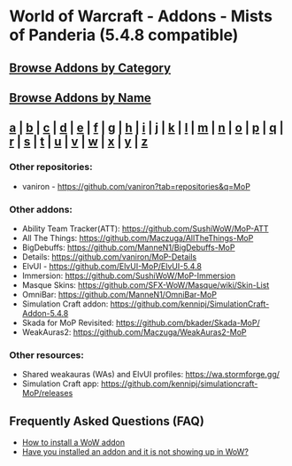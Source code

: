 # World of Warcraft - Addons - Mists of Panderia (5.4.8 compatible)

## [Browse Addons by Category](https://github.com/fondlez/wow-addons-mop/wiki#browse-by-category)

## [Browse Addons by Name](https://github.com/fondlez/wow-addons-mop/wiki#browse-by-name) 
## [a](https://github.com/fondlez/wow-addons-mop/wiki#a) | [b](https://github.com/fondlez/wow-addons-mop/wiki#b) | [c](https://github.com/fondlez/wow-addons-mop/wiki#c) | [d](https://github.com/fondlez/wow-addons-mop/wiki#d) | [e](https://github.com/fondlez/wow-addons-mop/wiki#e) | [f](https://github.com/fondlez/wow-addons-mop/wiki#f) | [g](https://github.com/fondlez/wow-addons-mop/wiki#g) | [h](https://github.com/fondlez/wow-addons-mop/wiki#h) | [i](https://github.com/fondlez/wow-addons-mop/wiki#i) | [j](https://github.com/fondlez/wow-addons-mop/wiki#j) | [k](https://github.com/fondlez/wow-addons-mop/wiki#k) | [l](https://github.com/fondlez/wow-addons-mop/wiki#l) | [m](https://github.com/fondlez/wow-addons-mop/wiki#m) | [n](https://github.com/fondlez/wow-addons-mop/wiki#n) | [o](https://github.com/fondlez/wow-addons-mop/wiki#o) | [p](https://github.com/fondlez/wow-addons-mop/wiki#p) | [q](https://github.com/fondlez/wow-addons-mop/wiki#q) | [r](https://github.com/fondlez/wow-addons-mop/wiki#r) | [s](https://github.com/fondlez/wow-addons-mop/wiki#s) | [t](https://github.com/fondlez/wow-addons-mop/wiki#t) | [u](https://github.com/fondlez/wow-addons-mop/wiki#u) | [v](https://github.com/fondlez/wow-addons-mop/wiki#v) | [w](https://github.com/fondlez/wow-addons-mop/wiki#w) | [x](https://github.com/fondlez/wow-addons-mop/wiki#x) | [y](https://github.com/fondlez/wow-addons-mop/wiki#y) | [z](https://github.com/fondlez/wow-addons-mop/wiki#z) 

### Other repositories:

* vaniron - https://github.com/vaniron?tab=repositories&q=MoP

### Other addons:

* Ability Team Tracker(ATT): https://github.com/SushiWoW/MoP-ATT
* All The Things: https://github.com/Maczuga/AllTheThings-MoP
* BigDebuffs: https://github.com/ManneN1/BigDebuffs-MoP
* Details: https://github.com/vaniron/MoP-Details
* ElvUI - https://github.com/ElvUI-MoP/ElvUI-5.4.8
* Immersion: https://github.com/SushiWoW/MoP-Immersion
* Masque Skins: https://github.com/SFX-WoW/Masque/wiki/Skin-List
* OmniBar: https://github.com/ManneN1/OmniBar-MoP
* Simulation Craft addon: https://github.com/kennipj/SimulationCraft-Addon-5.4.8
* Skada for MoP Revisited: https://github.com/bkader/Skada-MoP/
* WeakAuras2: https://github.com/Maczuga/WeakAuras2-MoP

### Other resources:

* Shared weakauras (WAs) and ElvUI profiles: https://wa.stormforge.gg/
* Simulation Craft app: https://github.com/kennipj/simulationcraft-MoP/releases

## Frequently Asked Questions (FAQ)

* [How to install a WoW addon](/wiki/#faq-addon-install)
* [Have you installed an addon and it is not showing up in WoW?](./wiki/#faq-addon-rules)

